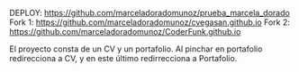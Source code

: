 DEPLOY: https://github.com/marceladoradomunoz/prueba_marcela_dorado
Fork 1: https://github.com/marceladoradomunoz/cvegasan.github.io
Fork 2: https://github.com/marceladoradomunoz/CoderFunk.github.io

El proyecto consta de un CV y un portafolio. Al pinchar en portafolio redirecciona a CV, y en este último redirrecciona a Portafolio.
